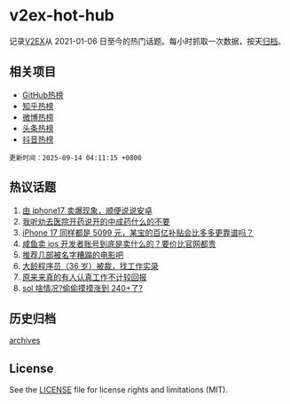# v2ex-hot-hub

 记录[V2EX](https://www.v2ex.com/)从 2021-01-06 日至今的热门话题。每小时抓取一次数据，按天[归档](archives)。
 
 ## 相关项目

- [GitHub热榜](https://github.com/lonnyzhang423/github-hot-hub)
- [知乎热榜](https://github.com/lonnyzhang423/zhihu-hot-hub)
- [微博热榜](https://github.com/lonnyzhang423/weibo-hot-hub)
- [头条热榜](https://github.com/lonnyzhang423/toutiao-hot-hub)
- [抖音热榜](https://github.com/lonnyzhang423/douyin-hot-hub)


 `更新时间：2025-09-14 04:11:15 +0800`

## 热议话题

1. [由 iphone17 卖爆现象，顺便说说安卓](https://www.v2ex.com/t/1158934)
1. [我听劝去医院开药说开的中成药什么的不要](https://www.v2ex.com/t/1158921)
1. [iPhone 17 同样都是 5099 元，某宝的百亿补贴会比多多更靠谱吗？](https://www.v2ex.com/t/1158965)
1. [咸鱼卖 ios 开发者账号到底是卖什么的？要价比官网都贵](https://www.v2ex.com/t/1158950)
1. [推荐几部被名字糟蹋的电影吧](https://www.v2ex.com/t/1158925)
1. [大龄程序员（36 岁）被裁，找工作实录](https://www.v2ex.com/t/1158933)
1. [原来来真的有人认真工作不计较回报](https://www.v2ex.com/t/1158972)
1. [sol 啥情况?偷偷摸摸涨到 240+了?](https://www.v2ex.com/t/1158922)

## 历史归档

[archives](archives)

## License

See the [LICENSE](LICENSE) file for license rights and limitations (MIT).
